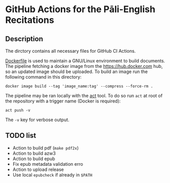 # GitHub Actions for the Pāli-English Recitations

## Description

The dirctory contains all necessary files for GitHub CI Actions.

[Dockerfile](./Dockerfile) is used to maintain a GNU/Linux environment to build
documents. The pipeline fetching a docker image from the https://hub.docker.com
hub, so an updated image should be uploaded. To build an image run the
following command in this directory:

```shell
docker image build --tag 'image_name:tag' --compress --force-rm .
```

The pipeline may be ran locally with the [act](https://github.com/nektos/act)
tool. To do so run `act` at root of the repository with a trigger name
(Docker is required):

```shell
act push -v
```

The `-v` key for verbose output.

## TODO list

- Action to build pdf (`make pdf2x`)
- Action to build azw3
- Action to build epub
- Fix epub metadata validation erro
- Action to upload release
- Use local `epubcheck` if already in `$PATH`
